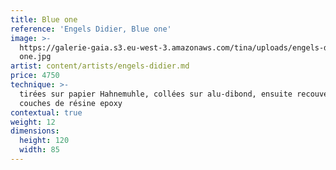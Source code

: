 ```yaml
---
title: Blue one
reference: 'Engels Didier, Blue one'
image: >-
  https://galerie-gaia.s3.eu-west-3.amazonaws.com/tina/uploads/engels-didier/galerie-gaia-engels-didier-blue
  one.jpg
artist: content/artists/engels-didier.md
price: 4750
technique: >-
  tirées sur papier Hahnemuhle, collées sur alu-dibond, ensuite recouvertes de 3
  couches de résine epoxy 
contextual: true
weight: 12
dimensions:
  height: 120
  width: 85
---
```


